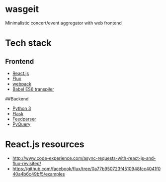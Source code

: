 # wasgeit
Minimalistic concert/event aggregator with web frontend

# Tech stack
## Frontend
- [React.js](https://facebook.github.io/react/)
- [Flux](http://facebook.github.io/flux/)
- [webpack](http://webpack.github.io/)
- [Babel ES6 transpiler](https://babeljs.io/)

##Backend
- [Python 3](https://www.python.org/)
- [Flask](http://flask.pocoo.org/)
- [Feedparser](https://pythonhosted.org/feedparser/)
- [PyQuery](http://pythonhosted.org//pyquery/)

# React.js resources
- http://www.code-experience.com/async-requests-with-react-js-and-flux-revisited/
- https://github.com/facebook/flux/tree/0a77b950723f4510948fcc4041f040a4b6c49bf5/examples
